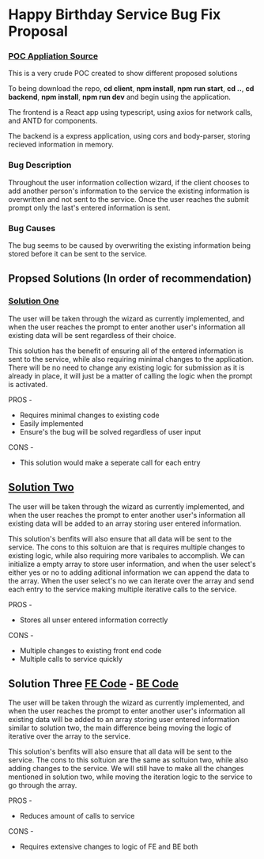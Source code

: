 # Happy Birthday Service Bug Fix Proposal

### [POC Appliation Source](https://github.com/MaxiCB/Happy-Birthday)

This is a very crude POC created to show different proposed solutions

To being download the repo, **cd client**, **npm install**, **npm run start**, **cd ..**, **cd backend**, **npm install**, **npm run dev** and begin using the application.

The frontend is a React app using typescript, using axios for network calls, and ANTD for components.

The backend is a express application, using cors and body-parser, storing recieved information in memory.

### Bug Description

Throughout the user information collection wizard, if the client chooses to add another person's information to the service the existing information is overwritten and not sent to the service. Once the user reaches the submit prompt only the last's entered information is sent.

### Bug Causes

The bug seems to be caused by overwriting the existing information being stored before it can be sent to the service.

## Propsed Solutions (In order of recommendation)

### [Solution One](https://github.com/MaxiCB/Happy-Birthday/blob/master/client/src/App.tsx#L58)

The user will be taken through the wizard as currently implemented, and when the user reaches the prompt to enter another user's information all existing data will be sent regardless of their choice.

This solution has the benefit of ensuring all of the entered information is sent to the service, while also requiring minimal changes to the application. There will be no need to change any existing logic for submission as it is already in place, it will just be a matter of calling the logic when the prompt is activated.

PROS -

- Requires minimal changes to existing code
- Easily implemented
- Ensure's the bug will be solved regardless of user input

CONS -

- This solution would make a seperate call for each entry

## [Solution Two](https://github.com/MaxiCB/Happy-Birthday/blob/master/client/src/App.tsx#L72)

The user will be taken through the wizard as currently implemented, and when the user reaches the prompt to enter another user's information all existing data will be added to an array storing user entered information.

This solution's benfits will also ensure that all data will be sent to the service. The cons to this soltuion are that is requires multiple changes to existing logic, while also requiring more varibales to accomplish. We can initialize a empty array to store user information, and when the user select's either yes or no to adding aditional information we can append the data to the array. When the user select's no we can iterate over the array and send each entry to the service making multiple iterative calls to the service.

PROS -

- Stores all unser entered information correctly

CONS -

- Multiple changes to existing front end code
- Multiple calls to service quickly

## Solution Three [FE Code](https://github.com/MaxiCB/Happy-Birthday/blob/master/client/src/App.tsx#L99) - [BE Code](https://github.com/MaxiCB/Happy-Birthday/blob/master/backend/index.js#L21)

The user will be taken through the wizard as currently implemented, and when the user reaches the prompt to enter another user's information all existing data will be added to an array storing user entered information similar to solution two, the main difference being moving the logic of iterative over the array to the service.

This solution's benfits will also ensure that all data will be sent to the service. The cons to this soltuion are the same as soltuion two, while also adding changes to the service. We will still have to make all the changes mentioned in solution two, while moving the iteration logic to the service to go through the array.

PROS -

- Reduces amount of calls to service

CONS -

- Requires extensive changes to logic of FE and BE both
